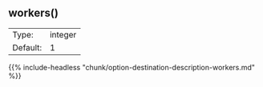 ---
---
<!-- DISCLAIMER: This file is based on the syslog-ng Open Source Edition documentation https://github.com/balabit/syslog-ng-ose-guides/commit/2f4a52ee61d1ea9ad27cb4f3168b95408fddfdf2 and is used under the terms of The syslog-ng Open Source Edition Documentation License. The file has been modified by Axoflow. -->

## workers()

|          |         |
| -------- | ------- |
| Type:    | integer |
| Default: | 1       |

{{% include-headless "chunk/option-destination-description-workers.md" %}}

